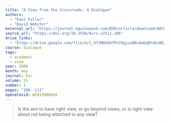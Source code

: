 ```yaml
---
title: "A View from the Crossroads: A Dialogue"
authors:
  - "Paul Fuller"
  - "David Webster"
external_url: "https://journal.equinoxpub.com/BSR/article/download/8874/10328/11587"
source_url: "https://doi.org/10.1558/bsrv.v25i1.106"
drive_links:
  - "https://drive.google.com/file/d/1_UfJMWS6UfPn7QqjuvB8xAwUqBtAEvBE/view?usp=drivesdk"
course: dialogue
tags:
  - academic
  - view
year: 2008
month: may
journal: bsr
volume: 25
number: 1
pages: "106--112"
openalexid: W2013968826
---
```


> Is the aim to have right view, or go beyond views; or is right view about not being attached to any view?

